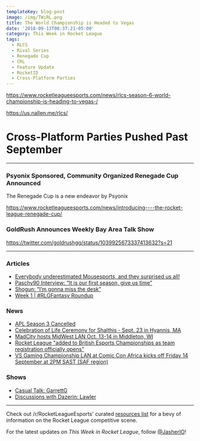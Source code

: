 ```yaml
---
templateKey: blog-post
image: /img/TWiRL.png
title: The World Championship is Headed to Vegas
date: '2018-09-13T08:37:21-05:00'
category: This Week in Rocket League
tags:
  - RLCS
  - Rival Series
  - Renegade Cup
  - CRL
  - Feature Update
  - RocketID
  - Cross-Platform Parties
---
```

https://www.rocketleagueesports.com/news/rlcs-season-6-world-championship-is-heading-to-vegas-/

https://us.nallen.me/rlcs/

# Cross-Platform Parties Pushed Past September

---

### Psyonix Sponsored, Community Organized Renegade Cup Announced

The Renegade Cup is a new endeavor by Psyonix

https://www.rocketleagueesports.com/news/introducing----the-rocket-league-renegade-cup/

### GoldRush Announces Weekly Bay Area Talk Show

https://twitter.com/goldrushgg/status/1039925673337413632?s=21

---

### Articles

* [Everybody underestimated Mousesports, and they surprised us all!](https://rocketeers.gg/mousesports-rlcs-debut-winning-against-vitality-and-fnatic/)
* [Paschy90 Interview: “It is our first season, give us time”](https://www.dailyesports.gg/rocket-league-paschy90-interview/)
* [Shogun: “I’m gonna miss the desk”](https://rocketeers.gg/interview-rlcs-caster-callum-shogun-keir/)
* [Week 1 | #RLGFantasy Roundup](https://www.reddit.com/r/RocketLeagueEsports/comments/9eqxu0/week_1_rlgfantasy_roundup/)

### News

* [APL Season 3 Cancelled](http://www.twitlonger.com/show/n_1sqlfkj)
* [Celebration of Life Ceremony for Shalthis - Sept. 23 in Hyannis, MA](https://www.reddit.com/r/RocketLeagueEsports/comments/9dcygf/shalthis_celebration_of_life_announcement/)
* [MadCity hosts MidWest LAN Oct. 13-14 in Middleton, WI](https://madcity.gg/events/mwl20-byoc-rocket-league-tournament/)
* [Rocket League "added to British Esports Championships as team registration officially opens"](https://www.reddit.com/r/RocketLeagueEsports/comments/9f0r8z/rocket_league_added_to_british_esports/?ref=share&ref_source=link)
* [VS Gaming Championship LAN at Comic Con Africa kicks off Friday 14 September at 2PM SAST (SAF region)](https://www.reddit.com/r/RocketLeagueEsports/comments/9f8hw4/vs_gaming_championship_lan_at_comic_con_africa/)

### Shows

* [Casual Talk: GarrettG](https://www.youtube.com/watch?v=ssIgk8AZ8EI)
* [Discussions with Dazerin: Lawler](https://www.youtube.com/watch?v=Fwp1lkfZDUs&feature=youtu.be)

---

Check out /r/RocketLeagueEsports' curated [resources list](https://www.reddit.com/r/RocketLeagueEsports/wiki/links) for a bevy of information on the Rocket League competitive scene.

For the latest updates on *This Week in Rocket League*, follow [@JasherIO](https://twitter.com/JasherIO)!
